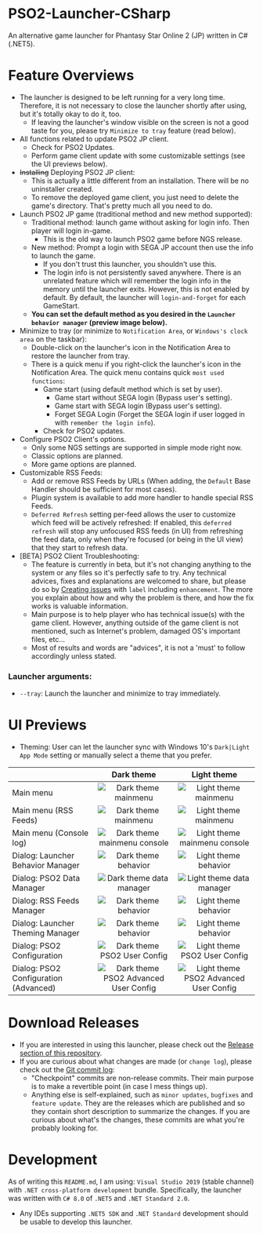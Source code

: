 # PSO2-Launcher-CSharp
 An alternative game launcher for Phantasy Star Online 2 (JP) written in C# (.NET5).

# Feature Overviews
- The launcher is designed to be left running for a very long time. Therefore, it is not necessary to close the launcher shortly after using, but it's totally okay to do it, too.
  - If leaving the launcher's window visible on the screen is not a good taste for you, please try `Minimize to tray` feature (read below).
- All functions related to update PSO2 JP client.
  - Check for PSO2 Updates.
  - Perform game client update with some customizable settings (see the UI previews below).
- ~~Installing~~ Deploying PSO2 JP client:
  - This is actually a little different from an installation. There will be no uninstaller created.
  - To remove the deployed game client, you just need to delete the game's directory. That's pretty much all you need to do.
- Launch PSO2 JP game (traditional method and new method supported):
  - Traditional method: launch game without asking for login info. Then player will login in-game.
    - This is the old way to launch PSO2 game before NGS release.
  - New method: Prompt a login with SEGA JP account then use the info to launch the game.
    - If you don't trust this launcher, you shouldn't use this.
    - The login info is not persistently saved anywhere. There is an unrelated feature which will remember the login info in the memory until the launcher exits. However, this is not enabled by default. By default, the launcher will `login-and-forget` for each GameStart.
  - **You can set the default method as you desired in the `Launcher behavior manager` (preview image below).**
- Minimize to tray (or minimize to `Notification Area`, or `Windows's clock area` on the taskbar):
  - Double-click on the launcher's icon in the Notification Area to restore the launcher from tray.
  - There is a quick menu if you right-click the launcher's icon in the Notification Area. The quick menu contains quick `most used functions`:
    - Game start (using default method which is set by user).
      - Game start without SEGA login (Bypass user's setting).
      - Game start with SEGA login (Bypass user's setting).
      - Forget SEGA Login (Forget the SEGA login if user logged in with `remember the login info`).
    - Check for PSO2 updates.
- Configure PSO2 Client's options.
  - Only some NGS settings are supported in simple mode right now.
  - Classic options are planned.
  - More game options are planned.
- Customizable RSS Feeds:
  - Add or remove RSS Feeds by URLs (When adding, the `Default` Base Handler should be sufficient for most cases).
  - Plugin system is available to add more handler to handle special RSS Feeds.
  - `Deferred Refresh` setting per-feed allows the user to customize which feed will be actively refreshed: If enabled, this `deferred refresh` will stop any unfocused RSS feeds (in UI) from refreshing the feed data, only when they're focused (or being in the UI view) that they start to refresh data.
- \[BETA\] PSO2 Client Troubleshooting:
  - The feature is currently in beta, but it's not changing anything to the system or any files so it's perfectly safe to try. Any technical advices, fixes and explanations are welcomed to share, but please do so by [Creating issues](https://github.com/Leayal/PSO2-Launcher-CSharp/issues) with `label` including `enhancement`. The more you explain about how and why the problem is there, and how the fix works is valuable information.
  - Main purpose is to help player who has technical issue(s) with the game client. However, anything outside of the game client is not mentioned, such as Internet's problem, damaged OS's important files, etc...
  - Most of results and words are "advices", it is not a 'must' to follow accordingly unless stated.


### Launcher arguments:
- `--tray`: Launch the launcher and minimize to tray immediately.

# UI Previews
- Theming: User can let the launcher sync with Windows 10's `Dark|Light App Mode` setting or manually select a theme that you prefer.

| | Dark theme      | Light theme     |
| :-- | :-------------: | :-------------: |
| Main menu | ![Dark theme mainmenu](https://leayal.github.io/PSO2-Launcher-CSharp/imgs/preview/mainmenu-dark.png) | ![Light theme mainmenu](https://leayal.github.io/PSO2-Launcher-CSharp/imgs/preview/mainmenu-light.png) |
| Main menu (RSS Feeds) | ![Dark theme mainmenu](https://leayal.github.io/PSO2-Launcher-CSharp/imgs/preview/mainmenu-rss-dark.png) | ![Light theme mainmenu](https://leayal.github.io/PSO2-Launcher-CSharp/imgs/preview/mainmenu-rss-light.png) |
| Main menu (Console log) | ![Dark theme mainmenu console](https://leayal.github.io/PSO2-Launcher-CSharp/imgs/preview/mainmenu-console-dark.png) | ![Light theme mainmenu console](https://leayal.github.io/PSO2-Launcher-CSharp/imgs/preview/mainmenu-console-light.png) |
| Dialog: Launcher Behavior Manager | ![Dark theme behavior](https://leayal.github.io/PSO2-Launcher-CSharp/imgs/preview/behavior-dark.png) | ![Light theme behavior](https://leayal.github.io/PSO2-Launcher-CSharp/imgs/preview/behavior-light.png) |
| Dialog: PSO2 Data Manager | ![Dark theme data manager](https://leayal.github.io/PSO2-Launcher-CSharp/imgs/preview/data-mgr-dark.png) | ![Light theme data manager](https://leayal.github.io/PSO2-Launcher-CSharp/imgs/preview/data-mgr-light.png) |
| Dialog: RSS Feeds Manager | ![Dark theme behavior](https://leayal.github.io/PSO2-Launcher-CSharp/imgs/preview/rss-feed-manager-dark.png) | ![Light theme behavior](https://leayal.github.io/PSO2-Launcher-CSharp/imgs/preview/rss-feed-manager-light.png) |
| Dialog: Launcher Theming Manager | ![Dark theme behavior](https://leayal.github.io/PSO2-Launcher-CSharp/imgs/preview/thememgr-dark.png) | ![Light theme behavior](https://leayal.github.io/PSO2-Launcher-CSharp/imgs/preview/thememgr-light.png) |
| Dialog: PSO2 Configuration | ![Dark theme PSO2 User Config](https://leayal.github.io/PSO2-Launcher-CSharp/imgs/preview/pso2options-dark.png) | ![Light theme PSO2 User Config](https://leayal.github.io/PSO2-Launcher-CSharp/imgs/preview/pso2options-light.png) |
| Dialog: PSO2 Configuration (Advanced) | ![Dark theme PSO2 Advanced User Config](https://leayal.github.io/PSO2-Launcher-CSharp/imgs/preview/pso2options-adv-dark.png) | ![Light theme PSO2 Advanced User Config](https://leayal.github.io/PSO2-Launcher-CSharp/imgs/preview/pso2options-adv-light.png) |

# Download Releases
- If you are interested in using this launcher, please check out the [Release section of this repository](https://github.com/Leayal/PSO2-Launcher-CSharp/releases/).
- If you are curious about what changes are made (or `change log`), please check out the [Git commit log](https://github.com/Leayal/PSO2-Launcher-CSharp/commits/main):
  - "Checkpoint" commits are non-release commits. Their main purpose is to make a revertible point (in case I mess things up).
  - Anything else is self-explained, such as `minor updates`, `bugfixes` and `feature update`. They are the releases which are published and so they contain short description to summarize the changes. If you are curious about what's the changes, these commits are what you're probably looking for.

# Development
As of writing this `README.md`, I am using: `Visual Studio 2019` (stable channel) with `.NET cross-platform development` bundle. Specifically, the launcher was written with `C# 8.0` of `.NET5` and `.NET Standard 2.0`.
- Any IDEs supporting `.NET5 SDK` and `.NET Standard` development should be usable to develop this launcher.

